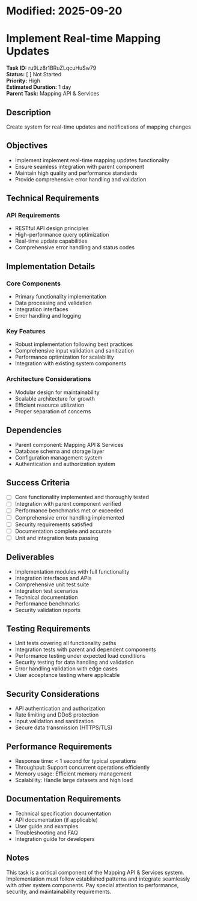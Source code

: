 # Modified: 2025-09-20

# Implement Real-time Mapping Updates

**Task ID:** ru9Lz8r1BRuZLqcuHuSw79  
**Status:** [ ] Not Started  
**Priority:** High  
**Estimated Duration:** 1 day  
**Parent Task:** Mapping API & Services

## Description
Create system for real-time updates and notifications of mapping changes

## Objectives
- Implement implement real-time mapping updates functionality
- Ensure seamless integration with parent component
- Maintain high quality and performance standards
- Provide comprehensive error handling and validation

## Technical Requirements
### API Requirements
- RESTful API design principles
- High-performance query optimization
- Real-time update capabilities
- Comprehensive error handling and status codes


## Implementation Details
### Core Components
- Primary functionality implementation
- Data processing and validation
- Integration interfaces
- Error handling and logging

### Key Features
- Robust implementation following best practices
- Comprehensive input validation and sanitization
- Performance optimization for scalability
- Integration with existing system components

### Architecture Considerations
- Modular design for maintainability
- Scalable architecture for growth
- Efficient resource utilization
- Proper separation of concerns

## Dependencies
- Parent component: Mapping API & Services
- Database schema and storage layer
- Configuration management system
- Authentication and authorization system

## Success Criteria
- [ ] Core functionality implemented and thoroughly tested
- [ ] Integration with parent component verified
- [ ] Performance benchmarks met or exceeded
- [ ] Comprehensive error handling implemented
- [ ] Security requirements satisfied
- [ ] Documentation complete and accurate
- [ ] Unit and integration tests passing

## Deliverables
- Implementation modules with full functionality
- Integration interfaces and APIs
- Comprehensive unit test suite
- Integration test scenarios
- Technical documentation
- Performance benchmarks
- Security validation reports

## Testing Requirements
- Unit tests covering all functionality paths
- Integration tests with parent and dependent components
- Performance testing under expected load conditions
- Security testing for data handling and validation
- Error handling validation with edge cases
- User acceptance testing where applicable


## Security Considerations
- API authentication and authorization
- Rate limiting and DDoS protection
- Input validation and sanitization
- Secure data transmission (HTTPS/TLS)


## Performance Requirements
- Response time: < 1 second for typical operations
- Throughput: Support concurrent operations efficiently
- Memory usage: Efficient memory management
- Scalability: Handle large datasets and high load

## Documentation Requirements
- Technical specification documentation
- API documentation (if applicable)
- User guide and examples
- Troubleshooting and FAQ
- Integration guide for developers

## Notes
This task is a critical component of the Mapping API & Services system. Implementation must follow established patterns and integrate seamlessly with other system components. Pay special attention to performance, security, and maintainability requirements.
